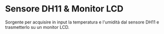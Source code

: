 # Sensore DH11 & Monitor LCD
Sorgente per acquisire in input la temperatura e l'umidità dal sensore DH11 e trasmetterlo su un monitor LCD. 
